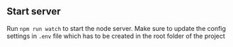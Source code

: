 ## Start server

Run `npm run watch` to start the node server. Make sure to update the config settings in `.env` file which has to be created in the root folder of the project

<!-- ## Demo

http://simple-blog-app.stanleyeric.com/ -->
